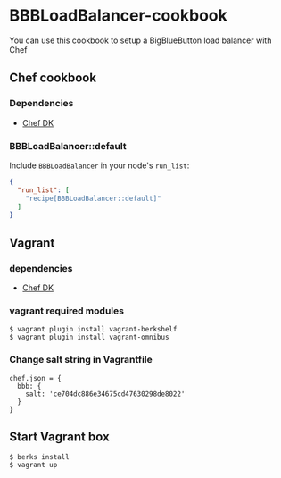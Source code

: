 # BBBLoadBalancer-cookbook

You can use this cookbook to setup a BigBlueButton load balancer with Chef

## Chef cookbook

### Dependencies

- [Chef DK](https://downloads.chef.io/chef-dk/)

### BBBLoadBalancer::default

Include `BBBLoadBalancer` in your node's `run_list`:

```json
{
  "run_list": [
    "recipe[BBBLoadBalancer::default]"
  ]
}
```

## Vagrant

### dependencies

- [Chef DK](https://downloads.chef.io/chef-dk/)

### vagrant required modules

    $ vagrant plugin install vagrant-berkshelf
    $ vagrant plugin install vagrant-omnibus

### Change salt string in Vagrantfile

    chef.json = {
      bbb: {
        salt: 'ce704dc886e34675cd47630298de8022'
      }
    }

## Start Vagrant box

    $ berks install
    $ vagrant up

